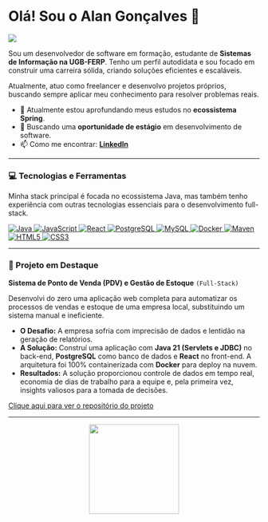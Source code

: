 # Olá! Sou o Alan Gonçalves 👋

<a href="https://github.com/DenverCoder1/readme-typing-svg"><img src="https://readme-typing-svg.herokuapp.com?lines=Estudante+de+Sistemas+de+Informação;Desenvolvedor+FullStack;Apaixonado+por+resolver+problemas+com+código&center=true&width=800&height=45"></a>


Sou um desenvolvedor de software em formação, estudante de **Sistemas de Informação na UGB-FERP**. Tenho um perfil autodidata e sou focado em construir uma carreira sólida, criando soluções eficientes e escaláveis.

Atualmente, atuo como freelancer e desenvolvo projetos próprios, buscando sempre aplicar meu conhecimento para resolver problemas reais.

- 🔭 Atualmente estou aprofundando meus estudos no **ecossistema Spring**.
- 🌱 Buscando uma **oportunidade de estágio** em desenvolvimento de software.
- 📫 Como me encontrar: **[LinkedIn](https://www.linkedin.com/in/alangonno/)**

---

### 💻 Tecnologias e Ferramentas

Minha stack principal é focada no ecossistema Java, mas também tenho experiência com outras tecnologias essenciais para o desenvolvimento full-stack.

<p align="left">
  <a href="https://www.java.com" target="_blank" rel="noreferrer"> 
    <img src="https://img.shields.io/badge/Java-ED8B00?style=for-the-badge&logo=openjdk&logoColor=white" alt="Java"/> 
  </a>
  <a href="https://developer.mozilla.org/en-US/docs/Web/JavaScript" target="_blank" rel="noreferrer">
    <img src="https://img.shields.io/badge/JavaScript-F7DF1E?style=for-the-badge&logo=javascript&logoColor=black" alt="JavaScript"/>
  </a>
  <a href="https://reactjs.org/" target="_blank" rel="noreferrer">
    <img src="https://img.shields.io/badge/React-61DAFB?style=for-the-badge&logo=react&logoColor=black" alt="React"/>
  </a>
  <a href="https://www.postgresql.org" target="_blank" rel="noreferrer">
    <img src="https://img.shields.io/badge/PostgreSQL-4169E1?style=for-the-badge&logo=postgresql&logoColor=white" alt="PostgreSQL"/>
  </a>
  <a href="https://www.mysql.com/" target="_blank" rel="noreferrer">
    <img src="https://img.shields.io/badge/MySQL-4479A1?style=for-the-badge&logo=mysql&logoColor=white" alt="MySQL"/>
  </a>
  <a href="https://www.docker.com/" target="_blank" rel="noreferrer"> 
    <img src="https://img.shields.io/badge/Docker-2496ED?style=for-the-badge&logo=docker&logoColor=white" alt="Docker"/> 
  </a>
  <a href="https://maven.apache.org/" target="_blank" rel="noreferrer">
    <img src="https://img.shields.io/badge/Maven-C71A36?style=for-the-badge&logo=apache-maven&logoColor=white" alt="Maven"/>
  </a>
  <a href="https://www.w3.org/html/" target="_blank" rel="noreferrer">
    <img src="https://img.shields.io/badge/HTML5-E34F26?style=for-the-badge&logo=html5&logoColor=white" alt="HTML5"/>
  </a>
  <a href="https://www.w3schools.com/css/" target="_blank" rel="noreferrer">
    <img src="https://img.shields.io/badge/CSS3-1572B6?style=for-the-badge&logo=css3&logoColor=white" alt="CSS3"/>
  </a>
</p>

---

### 🚀 Projeto em Destaque

**Sistema de Ponto de Venda (PDV) e Gestão de Estoque** `(Full-Stack)`

Desenvolvi do zero uma aplicação web completa para automatizar os processos de vendas e estoque de uma empresa local, substituindo um sistema manual e ineficiente.

- **O Desafio:** A empresa sofria com imprecisão de dados e lentidão na geração de relatórios.
- **A Solução:** Construí uma aplicação com **Java 21 (Servlets e JDBC)** no back-end, **PostgreSQL** como banco de dados e **React** no front-end. A arquitetura foi 100% containerizada com **Docker** para deploy na nuvem.
- **Resultados:** A solução proporcionou controle de dados em tempo real, economia de dias de trabalho para a equipe e, pela primeira vez, insights valiosos para a tomada de decisões.

[Clique aqui para ver o repositório do projeto](https://github.com/alangonno/Achei-Acai) 

---

<p align="center">
  <a href="https://github.com/alangonno>">
    <img height="180em" src="https://github-readme-stats.vercel.app/api/top-langs/?username=alangonno&layout=compact&langs_count=7&theme=dracula"/>
  </a>
</p>